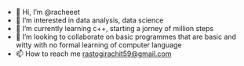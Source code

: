 - 👋 Hi, I’m @racheeet
- 👀 I’m interested in data analysis, data science
- 🌱 I’m currently learning c++, starting a jorney of million steps
- 💞️ I’m looking to collaborate on basic programmes that are basic and witty with no formal learning of computer language
- 📫 How to reach me rastogirachit59@gmail.com

<!---
racheeet/racheeet is a ✨ special ✨ repository because its `README.md` (this file) appears on your GitHub profile.
You can click the Preview link to take a look at your changes.
--->
